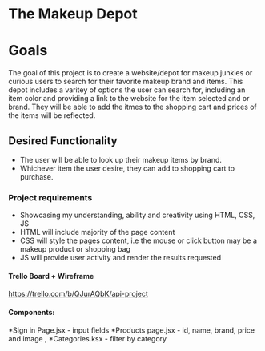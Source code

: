 # The Makeup Depot


# Goals
The goal of this project is to create a website/depot for makeup junkies or curious users to search for their favorite makeup brand and items. This depot includes a varitey of options the user can search for, including an item color and providing a link to the website for the item selected and or brand. They will be able to add the itmes to the shopping cart and prices of the items will be reflected. 


## Desired Functionality
<!-- * The user will simply use this website to locate their favorite items or products they're interested in, that will link them to the brand and the website. 
* Input the desired item or brand in the search button and it will reflect the item and or brand name and description below.
* Once the item or brand postulates under the search button, a link will be provided to the specific item or brands website so the user can purchase the desired product.  
* The site will also provide a list of the makeup brands for users to have an idea of the ones that are supported.  -->
* The user will be able to look up their makeup items by brand.
* Whichever item the user desire, they can add to shopping cart to purchase. 

### Project requirements
* Showcasing my understanding, ability and creativity using HTML, CSS, JS
* HTML will include majority of the page content
* CSS will style the pages content, i.e the mouse or click button may be a makeup product or shopping bag
* JS will provide user activity and render the results requested 

#### Trello Board + Wireframe
https://trello.com/b/QJurAQbK/api-project

#### Components:
*Sign in Page.jsx - input fields
*Products page.jsx - id, name, brand, price and image , 
*Categories.ksx - filter by category 

